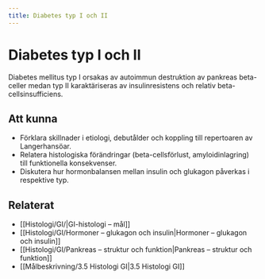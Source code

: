 ```yaml
---
title: Diabetes typ I och II
---
```


# Diabetes typ I och II

Diabetes mellitus typ I orsakas av autoimmun destruktion av pankreas beta-celler medan typ II karaktäriseras av insulinresistens och relativ beta-cellsinsufficiens.

## Att kunna
- Förklara skillnader i etiologi, debutålder och koppling till repertoaren av Langerhansöar.
- Relatera histologiska förändringar (beta-cellsförlust, amyloidinlagring) till funktionella konsekvenser.
- Diskutera hur hormonbalansen mellan insulin och glukagon påverkas i respektive typ.

## Relaterat
- [[Histologi/GI/|GI-histologi – mål]]
- [[Histologi/GI/Hormoner – glukagon och insulin|Hormoner – glukagon och insulin]]
- [[Histologi/GI/Pankreas – struktur och funktion|Pankreas – struktur och funktion]]
- [[Målbeskrivning/3.5 Histologi GI|3.5 Histologi GI]]
